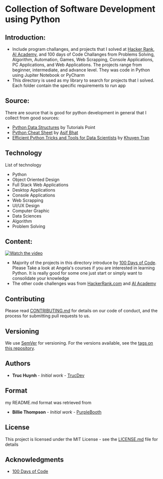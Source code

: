 # Collection of Software Development using Python
 
## Introduction:
- Include program challanges, and projects that I solved at [Hacker Rank](https://www.hackerrank.com/), [AI Academy](https://ai-academy.com/), and 100 days of Code Challanges from Problems Solving, Algorithm, Automation, Games, Web Scrapping, Console Applications, PC Applications, and Web Applications. The projects range from beginner, intermediate, and advance level. They was code in Python using Jupiter Notebook or PyCharm
- This directory is used as my library to search for projects that I solved. Each folder contain the specific requirements to run app
## Source:
There are source that is good for python development in general that I collect from good sources:
- [Python Data Structures](documents/python_data_structure.pdf) by Tutorials Point
- [Python Cheat Sheet](documents/python-cheat-sheet-by-asif.pdf) by [Asif Bhat](https://www.linkedin.com/in/asif-bhat/)
- [Efficient Python Tricks and Tools for Data Scientists](https://khuyentran1401.github.io/Efficient_Python_tricks_and_tools_for_data_scientists/README.html) by [Khuyen Tran](https://www.linkedin.com/in/khuyen-tran-1401/)
## Technology
List of technology
- Python 
- Object Oriented Design
- Full Stack Web Applications
- Desktop Applications
- Console Applications
- Web Scrapping
- UI/UX Design
- Computer Graphic
- Data Sciences
- Algorithm
- Problem Solving

## Content:
[![Watch the video](https://github.com/jackyhuynh/collection_of_python_fundamental_exercises/blob/main/images/Angela.JPG)](https://100daysofpython.dev/)
- Majority of the projects in this directory introduce by [100 Days of Code](https://www.udemy.com/course/100-days-of-code/). Please Take a look at Angela's courses if you are interested in learning Python. It is really good for some one just start or simply want to consolidate your knowledge
- The other code challenges was from [HackerRank.com](https://www.hackerrank.com/) and [AI Academy](https://ai-academy.com/)

## Contributing
Please read [CONTRIBUTING.md](CONTRIBUTING.md) for details on our code of conduct, and the process for submitting pull requests to us.

## Versioning

We use [SemVer](http://semver.org/) for versioning. For the versions available, see the [tags on this repository](). 

## Authors

* **Truc Huynh** - *Initial work* - [TrucDev](https://github.com/jackyhuynh)

## Format
my README.md format was retrieved from
* **Billie Thompson** - *Initial work* - [PurpleBooth](https://github.com/PurpleBooth)

## License
This project is licensed under the MIT License - see the [LICENSE.md](LICENSE.md) file for details

## Acknowledgments
* [100 Days of Code](https://www.udemy.com/course/100-days-of-code/)
